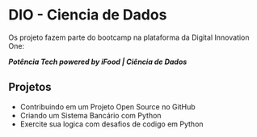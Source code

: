 # DIO - Ciencia de Dados

Os projeto fazem parte do bootcamp na plataforma da Digital Innovation One:

__*Potência Tech powered by iFood | Ciência de Dados*__

## Projetos

- Contribuindo em um Projeto Open Source no GitHub
- Criando um Sistema Bancário com Python
- Exercite sua logica com desafios de codigo em Python